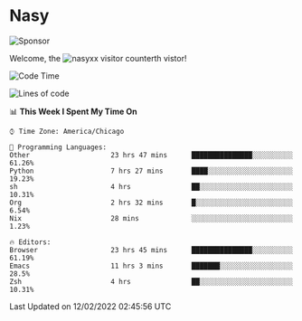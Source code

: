 # Nasy

<!--
<p align="center">
<img height="200" src="https://github-readme-stats.vercel.app/api?username=nasyxx&count_private=true&show_icons=true&theme=dracula&include_all_commits=true"/>
<img height="200" src="https://github-readme-stats.vercel.app/api/top-langs/?username=nasyxx&theme=dracula&hide=html,jupyter+notebook&count_private=true&show_icons=true"/>
</p>

  
----------------
-->

![Sponsor](https://img.shields.io/static/v1.svg?label=Sponsor&message=%E2%9D%A4&logo=GitHub&style=flat&color=pink)
 
Welcome, the ![nasyxx visitor counter](https://count.getloli.com/get/@nasyxx?theme=rule34)th vistor!
 
<!--START_SECTION:waka-->
![Code Time](http://img.shields.io/badge/Code%20Time-1%2C900%20hrs%2052%20mins-blue)

![Lines of code](https://img.shields.io/badge/From%20Hello%20World%20I%27ve%20Written-5%20Million%20lines%20of%20code-blue)

📊 **This Week I Spent My Time On** 

```text
⌚︎ Time Zone: America/Chicago

💬 Programming Languages: 
Other                    23 hrs 47 mins      ███████████████░░░░░░░░░░   61.26% 
Python                   7 hrs 27 mins       ████░░░░░░░░░░░░░░░░░░░░░   19.23% 
sh                       4 hrs               ██░░░░░░░░░░░░░░░░░░░░░░░   10.31% 
Org                      2 hrs 32 mins       █░░░░░░░░░░░░░░░░░░░░░░░░   6.54% 
Nix                      28 mins             ░░░░░░░░░░░░░░░░░░░░░░░░░   1.23%

🔥 Editors: 
Browser                  23 hrs 45 mins      ███████████████░░░░░░░░░░   61.19% 
Emacs                    11 hrs 3 mins       ███████░░░░░░░░░░░░░░░░░░   28.5% 
Zsh                      4 hrs               ██░░░░░░░░░░░░░░░░░░░░░░░   10.31%

```


 Last Updated on 12/02/2022 02:45:56 UTC
<!--END_SECTION:waka-->

<!-- ![visitors](https://visitor-badge.laobi.icu/badge?page_id=nasyxx.nasyxx) -->
